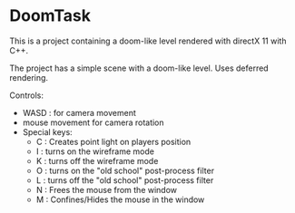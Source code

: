 # DoomTask
This is a project containing a doom-like level rendered with directX 11 with C++.

The project has a simple scene with a doom-like level. Uses deferred rendering.

Controls:
- WASD : for camera movement
- mouse movement for camera rotation
- Special keys:
  - C : Creates point light on players position
  - I : turns on the wireframe mode
  - K : turns off the wireframe mode
  - O : turns on the "old school" post-process filter
  - L : turns off the "old school" post-process filter  
  - N : Frees the mouse from the window
  - M : Confines/Hides the mouse in the window 
